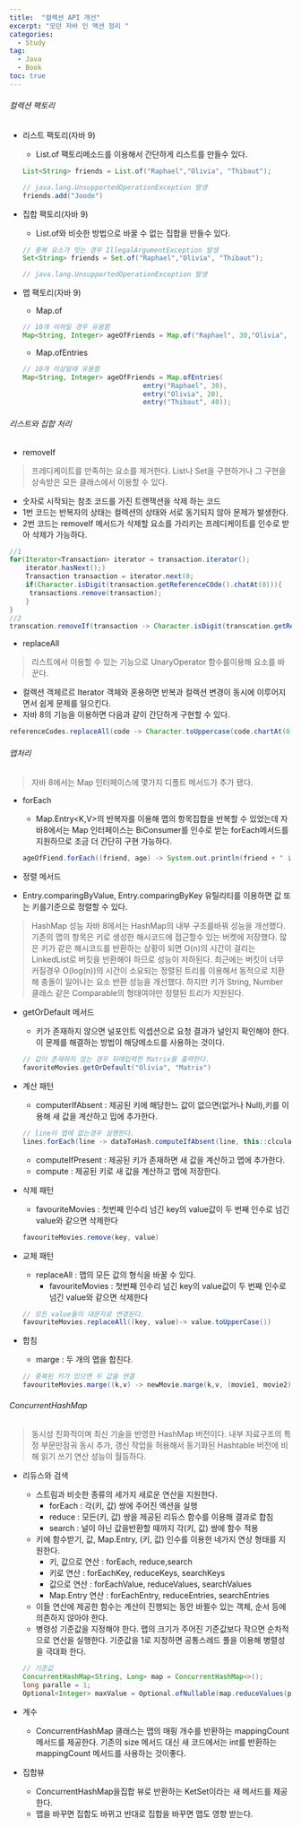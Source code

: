 ```yaml
---
title:  "컬렉션 API 개선"
excerpt: "모던 자바 인 액션 정리 "
categories:
  - Study
tag:
  - Java
  - Book
toc: true
---
```


###### 컬렉션 팩토리

- 리스트 팩토리(자바 9)
  - List.of 팩토리메소드를 이용해서 간단하게 리스트를 만들수 있다.
  
  ``` java
  List<String> friends = List.of("Raphael","Olivia", "Thibaut");
  
  // java.lang.UnsupportedOperationException 발생
  friends.add("Joode") 
  ```
- 집합 팩토리(자바 9)
  - List.of와 비슷한 방법으로 바꿀 수 없는 집합을 만들수 있다.
  
  ``` java
  // 중복 요소가 잇는 경우 IllegalArgumentException 발생
  Set<String> friends = Set.of("Raphael","Olivia", "Thibaut");
  
  // java.lang.UnsupportedOperationException 발생
  ```
- 맵 팩토리(자바 9)
  - Map.of
  
  ``` java
  // 10개 이하일 경우 유용함
  Map<String, Integer> ageOfFriends = Map.of("Raphael", 30,"Olivia", 20, "Thibaut", 40);
  ```
  - Map.ofEntries
  
  ``` java
  // 10개 이상일때 유용함
  Map<String, Integer> ageOfFriends = Map.ofEntries(
  								entry("Raphael", 30),
  								entry("Olivia", 20),
  								entry("Thibaut", 40));
  ```
 
###### 리스트와 집합 처리

- removeIf 
> 프레디케이트를 만족하는 요소를 제거한다. List나 Set을 구현하거나 그 구현을 상속받은 모든 클래스에서 이용할 수 있다.
  
  - 숫자로 시작되는 참조 코드를 가진 트랜잭션을 삭제 하는 코드
  - 1번 코드는 반복자의 상태는 컬렉션의 상태와 서로 동기되지 않아 문제가 발생한다.
  - 2번 코드는 removeIf 메서드가 삭제할 요소를 가리키는 프레디케이트를 인수로 받아 삭제가 가능하다.
  
   ``` java
   //1
   for(Iterator<Transaction> iterator = transaction.iterator();
       iterator.hasNext();)
       Transaction transaction = iterator.next(0;
       if(Character.isDigit(transaction.getReferenceCOde().chatAt(0))){
       	transactions.remove(transaction);
       }
   }
   //2
   transcation.removeIf(transaction -> Character.isDigit(transcation.getReferenceCode().chatAt(0)));
   ```
- replaceAll
> 리스트에서 이용할 수 있는 기능으로 UnaryOperator 함수를이용해 요소를 바꾼다.

- 컬렉션 객체르르 Iterator 객체와 혼용하면 반복과 컬렉션 변경이 동시에 이루어지면서 쉽게 문제를 일으킨다.
- 자바 8의 기능을 이용하면 다음과 같이 간단하게 구현할 수 있다.

``` java
referenceCodes.replaceAll(code -> Character.toUppercase(code.chartAt(0)) + code.substring(1));
```
###### 맵처리
> 자바 8에서는 Map 인터페이스에 몇가지 디폴트 메서드가 추가 됐다.

- forEach
  - Map.Entry<K,V>의 반복자를 이용해 맵의 항목집합을 반복할 수 있었는데 자바8에서는 Map 인터페이스는 BiConsumer를 인수로 받는 forEach메서드를 지원하므로 조금 더 간단히 구현 가능하다.
  
  ``` java
  ageOfFiend.forEach((friend, age) -> System.out.println(friend + " is" + age + " years old"));
  ```
- 정렬 메서드
 - Entry.comparingByValue, Entry.comparingByKey 유틸리티를 이용하면 값 또는 키를기준으로 정렬할 수 있다.
 
 >HashMap 성능
 > 자바 8에서는 HashMap의 내부 구조를바꿔 성능을 개선했다. 기존의 맵의 항목은 키로 생성한 해시코드에 접근할수 있는 버켓에 저장했다. 많은 키가 같은 해시코드를 반환하는 상황이 되면 O(n)의 시간이 걸리는 LinkedList로 버킷을 반환해야 하므로 성능이 저하된다. 최근에는 버킷이 너무 커질경우 O(log(n))의 시간이 소요되는 정렬된 트리를 이용해서 동적으로 치환해 충돌이 일어나는 요소 반환 성능을 개선했다. 하지만 키가 String, Number 클래스 같은 Comparable의 형태여야만 정렬된 트리가 지원된다.
 
- getOrDefault 메서드
  - 키가 존재하지 않으면 널포인트 익셉션으로 요청 결과가 널인지 확인해야 한다. 이 문제를 해결하는 방법이 해당메소드를 사용하는 것이다.
  
  ``` java
  // 값이 존재하지 않는 경우 뒤에입력한 Matrix를 출력한다.
  favoriteMovies.getOrDefault("Olivia", "Matrix")
  ```
 
- 계산 패턴
  - computerIfAbsent : 제공된 키에 해당한느 값이 없으면(없거나 Null),키를 이용해 새 값을 계산하고 밉에 추가한다.
  
  ``` java
  // line이 맵에 없는경우 실행한다.
  lines.forEach(line -> dataToHash.computeIfAbsent(line, this::clculateDigest));
  ```
  - computeIfPresent : 제공된 키가 존재하면 새 값을 계산하고 맵에 추가한다.
  - compute : 제공된 키로 새 값을 계산하고 맵에 저장한다. 
  
- 삭제 패턴
  - favouriteMovies : 첫번째 인수리 넘긴 key의 value값이  두 번째 인수로 넘긴 value와 같으면 삭제한다
  
  ``` java
  favouriteMovies.remove(key, value)
  ```
- 교체 패턴 
  - replaceAll : 맵의 모든 값의 형식을 바꿀 수 있다.
    - favouriteMovies : 첫번째 인수리 넘긴 key의 value값이  두 번째 인수로 넘긴 value와 같으면 삭제한다
    
  ``` java
  // 모든 value들이 대문자로 변경된다.
  favouriteMovies.replaceAll((key, value)-> value.toUpperCase())
  ```

- 합침
  - marge : 두 개의 맵을 합친다.
  
  ``` java
  // 중복된 키가 있으면 두 값을 연결
  favouriteMovies.marge((k,v) -> newMovie.marge(k,v, (movie1, movie2)- > movie1 + " & " + movvie2)); 
  ```
###### ConcurrentHashMap
> 동시성 친화적이며 최신 기술을 반영한 HashMap 버전이다. 내부 자료구조의 특정 부문만잠궈 동시 추가, 갱신 작업을 허용해서 동기화된 Hashtable 버전에 비해 읽기 쓰기 연산 성능이 월등하다.

- 리듀스와 검색
  - 스트림과 비슷한 종류의 세가지 새로운 연산을 지원한다.
    - forEach : 각(키, 값) 쌍에 주어진 액션을 실행
    - reduce : 모든(키, 값) 쌍을 제공된 리듀스 함수를 이용해 결과로 합침
    - search : 널이 아닌 값을반환할 때까지 각(키, 값) 쌍에 함수 적용
  - 키에 함수받기, 값, Map.Entry, (키, 값) 인수를 이용한 네가지 연상 형태를 지원한다.
    - 키, 값으로 연산 : forEach, reduce,search
    - 키로 연산 : forEachKey, reduceKeys, searchKeys
    - 값으로 연산 : forEachValue, reduceValues, searchValues
    - Map.Entry 연산 : forEachEntry, reduceEntries, searchEntries
  - 이들 연산에 제공한 함수는 계산이 진행되는 동안 바뀔수 있는 객체, 순서 등에 의존하지 않아야 한다.
  - 병령성 기준값을 지정해야 한다. 맵의 크기가 주어진 기준값보다 작으면 순차적으로 연산을 실행한다. 기준값을 1로 지정하면 공통스레드 풀을 이용해 병렬성을 극대화 한다.
  
  ``` java
  // 기준값
  ConcurrentHashMap<String, Long> map = ConcurrentHashMap<>();
  long paralle = 1;
  Optional<Integer> maxValue = Optional.ofNullable(map.reduceValues(paralle, Long::max))l;
  ```
- 계수
  - ConcurrentHashMap 클래스는 맵의 매핑 개수를 반환하는 mappingCount 메서드를 제공한다. 기존의 size 메서드  대신 새 코드에서는 int를 반환하는 mappingCount 메서드를 사용하는 것이좋다.
- 집합뷰
  - ConcurrentHashMap을집합 뷰로 반환하는 KetSet이라는 새 메서드를 제공한다.
  - 맵을 바꾸면 집합도 바뀌고 반대로 집합을 바꾸면 맵도 영향 받는다.
